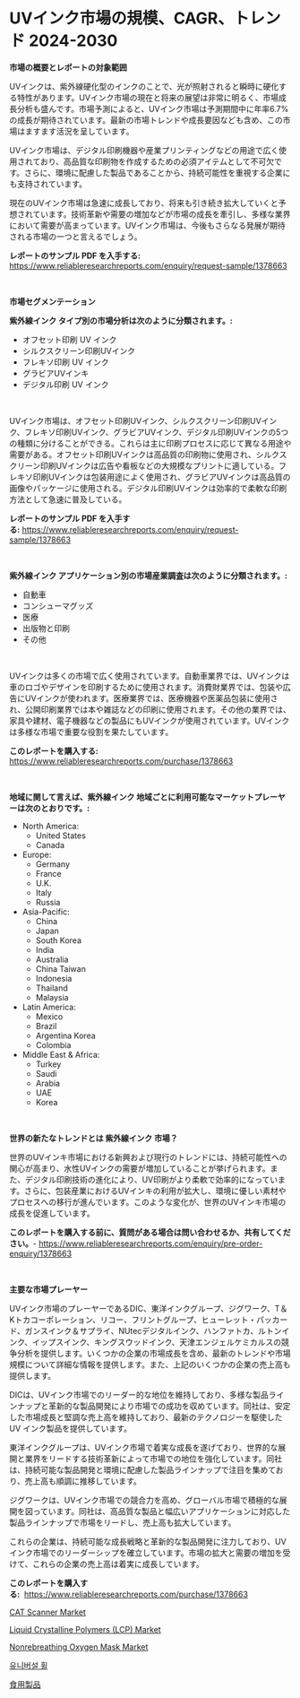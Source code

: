 <p><h1>UVインク市場の規模、CAGR、トレンド 2024-2030</h1></p><p><strong>市場の概要とレポートの対象範囲</strong></p>
<p><p>UVインクは、紫外線硬化型のインクのことで、光が照射されると瞬時に硬化する特性があります。UVインク市場の現在と将来の展望は非常に明るく、市場成長分析も盛んです。市場予測によると、UVインク市場は予測期間中に年率6.7%の成長が期待されています。最新の市場トレンドや成長要因なども含め、この市場はますます活況を呈しています。</p><p>UVインク市場は、デジタル印刷機器や産業プリンティングなどの用途で広く使用されており、高品質な印刷物を作成するための必須アイテムとして不可欠です。さらに、環境に配慮した製品であることから、持続可能性を重視する企業にも支持されています。</p><p>現在のUVインク市場は急速に成長しており、将来も引き続き拡大していくと予想されています。技術革新や需要の増加などが市場の成長を牽引し、多様な業界において需要が高まっています。UVインク市場は、今後もさらなる発展が期待される市場の一つと言えるでしょう。</p></p>
<p><strong>レポートのサンプル PDF を入手する:</strong> <a href="https://www.reliableresearchreports.com/enquiry/request-sample/1378663">https://www.reliableresearchreports.com/enquiry/request-sample/1378663</a></p>
<p>&nbsp;</p>
<p><strong>市場セグメンテーション</strong></p>
<p><strong>紫外線インク タイプ別の市場分析は次のように分類されます。:</strong></p>
<p><ul><li>オフセット印刷 UV インク</li><li>シルクスクリーン印刷UVインク</li><li>フレキソ印刷 UV インク</li><li>グラビアUVインキ</li><li>デジタル印刷 UV インク</li></ul></p>
<p>&nbsp;</p>
<p><p>UVインク市場は、オフセット印刷UVインク、シルクスクリーン印刷UVインク、フレキソ印刷UVインク、グラビアUVインク、デジタル印刷UVインクの5つの種類に分けることができる。これらは主に印刷プロセスに応じて異なる用途や需要がある。オフセット印刷UVインクは高品質の印刷物に使用され、シルクスクリーン印刷UVインクは広告や看板などの大規模なプリントに適している。フレキソ印刷UVインクは包装用途によく使用され、グラビアUVインクは高品質の画像やパッケージに使用される。デジタル印刷UVインクは効率的で柔軟な印刷方法として急速に普及している。</p></p>
<p><strong>レポートのサンプル PDF を入手する:</strong>&nbsp;<a href="https://www.reliableresearchreports.com/enquiry/request-sample/1378663">https://www.reliableresearchreports.com/enquiry/request-sample/1378663</a></p>
<p>&nbsp;</p>
<p><strong> 紫外線インク アプリケーション別の市場産業調査は次のように分類されます。:</strong></p>
<p><ul><li>自動車</li><li>コンシューマグッズ</li><li>医療</li><li>出版物と印刷</li><li>その他</li></ul></p>
<p>&nbsp;</p>
<p><p>UVインクは多くの市場で広く使用されています。自動車業界では、UVインクは車のロゴやデザインを印刷するために使用されます。消費財業界では、包装や広告にUVインクが使われます。医療業界では、医療機器や医薬品包装に使用され、公開印刷業界では本や雑誌などの印刷に使用されます。その他の業界では、家具や建材、電子機器などの製品にもUVインクが使用されています。UVインクは多様な市場で重要な役割を果たしています。</p></p>
<p><strong>このレポートを購入する:</strong>&nbsp; <a href="https://www.reliableresearchreports.com/purchase/1378663">https://www.reliableresearchreports.com/purchase/1378663</a></p>
<p>&nbsp;</p>
<p><strong>地域に関して言えば、紫外線インク 地域ごとに利用可能なマーケットプレーヤーは次のとおりです。:</strong></p>
<p><ul>
    <li>
        North America:
        <ul>
            <li>United States</li>
            <li>Canada</li>
        </ul>
    </li>
    <li>
        Europe:
        <ul>
            <li>Germany</li>
            <li>France</li>
            <li>U.K.</li>
            <li>Italy</li>
            <li>Russia</li>
        </ul>
    </li>
    <li>
        Asia-Pacific:
        <ul>
            <li>China</li>
            <li>Japan</li>
            <li>South Korea</li>
            <li>India</li>
            <li>Australia</li>
            <li>China Taiwan</li>
            <li>Indonesia</li>
            <li>Thailand</li>
            <li>Malaysia</li>
        </ul>
    </li>
    <li>
        Latin America:
        <ul>
            <li>Mexico</li>
            <li>Brazil</li>
            <li>Argentina Korea</li>
            <li>Colombia</li>
        </ul>
    </li>
    <li>
        Middle East & Africa:
        <ul>
            <li>Turkey</li>
            <li>Saudi</li>
            <li>Arabia</li>
            <li>UAE</li>
            <li>Korea</li>
        </ul>
    </li>
    </ul></p>
<p>&nbsp;</p>
<p><strong>世界の新たなトレンドとは 紫外線インク 市場？</strong></p>
<p><p>世界のUVインキ市場における新興および現行のトレンドには、持続可能性への関心が高まり、水性UVインクの需要が増加していることが挙げられます。また、デジタル印刷技術の進化により、UV印刷がより柔軟で効率的になっています。さらに、包装産業におけるUVインキの利用が拡大し、環境に優しい素材やプロセスへの移行が進んでいます。このような変化が、世界のUVインキ市場の成長を促進しています。</p></p>
<p><strong>このレポートを購入する前に、質問がある場合は問い合わせるか、共有してください。</strong>- <a href="https://www.reliableresearchreports.com/enquiry/pre-order-enquiry/1378663">https://www.reliableresearchreports.com/enquiry/pre-order-enquiry/1378663</a></p>
<p>&nbsp;</p>
<p><strong>主要な市場プレーヤー</strong></p>
<p><p>UVインク市場のプレーヤーであるDIC、東洋インクグループ、ジグワーク、T＆Kトカコーポレーション、リコー、フリントグループ、ヒューレット・パッカード、ガンスインク＆サプライ、NUtecデジタルインク、ハンファトカ、ルトンインク、イップスインク、キングスウッドインク、天津エンジェルケミカルスの競争分析を提供します。いくつかの企業の市場成長を含め、最新のトレンドや市場規模について詳細な情報を提供します。また、上記のいくつかの企業の売上高も提供します。</p><p>DICは、UVインク市場でのリーダー的な地位を維持しており、多様な製品ラインナップと革新的な製品開発により市場での成功を収めています。同社は、安定した市場成長と堅調な売上高を維持しており、最新のテクノロジーを駆使した UV インク製品を提供しています。</p><p>東洋インクグループは、UVインク市場で着実な成長を遂げており、世界的な展開と業界をリードする技術革新によって市場での地位を強化しています。同社は、持続可能な製品開発と環境に配慮した製品ラインナップで注目を集めており、売上高も順調に推移しています。</p><p>ジグワークは、UVインク市場での競合力を高め、グローバル市場で積極的な展開を図っています。同社は、高品質な製品と幅広いアプリケーションに対応した製品ラインナップで市場をリードし、売上高も拡大しています。</p><p>これらの企業は、持続可能な成長戦略と革新的な製品開発に注力しており、UVインク市場でのリーダーシップを確立しています。市場の拡大と需要の増加を受けて、これらの企業の売上高は着実に成長しています。</p></p>
<p><strong>このレポートを購入する:</strong>&nbsp;&nbsp;<a href="https://www.reliableresearchreports.com/purchase/1378663">https://www.reliableresearchreports.com/purchase/1378663</a></p>
<p><p><a href="https://issuu.com/reportprime-2/docs/cat-scanner-market-size-2030.pptx">CAT Scanner Market</a></p><p><a href="https://github.com/provorikovar/Market-Research-Report-List-3/blob/main/liquid-crystalline-polymers-lcp-market.md">Liquid Crystalline Polymers (LCP) Market</a></p><p><a href="https://issuu.com/reportprime-2/docs/nonrebreathing-oxygen-mask-market-size-2030.pptx">Nonrebreathing Oxygen Mask Market</a></p><p><a href="https://github.com/vsr06p4p49/Market-Research-Report-List-1/blob/main/8652475385.md">유니버설 휠</a></p><p><a href="https://medium.com/@elishelacruz56456/%E9%A3%9F%E5%93%81%E5%B8%82%E5%A0%B4%E3%81%AE%E8%A6%8F%E6%A8%A1-%E5%B9%B4%E9%96%93%E6%88%90%E9%95%B7%E7%8E%87-%E3%83%88%E3%83%AC%E3%83%B3%E3%83%892024%E5%B9%B4-2030%E5%B9%B4-53e4f7855e4a">食用製品</a></p></p>